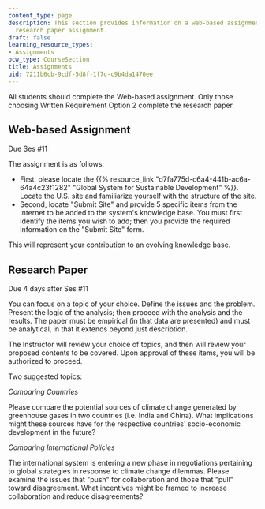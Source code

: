 ```yaml
---
content_type: page
description: This section provides information on a web-based assignment and an optional
  research paper assignment.
draft: false
learning_resource_types:
- Assignments
ocw_type: CourseSection
title: Assignments
uid: 7211b6cb-9cdf-5d8f-1f7c-c9b4da1470ee
---
```

All students should complete the Web-based assignment. Only those choosing Written Requirement Option 2 complete the research paper.

## Web-based Assignment

Due Ses #11

The assignment is as follows:

- First, please locate the {{% resource_link "d7fa775d-c6a4-441b-ac6a-64a4c23f1282" "Global System for Sustainable Development" %}}. Locate the U.S. site and familiarize yourself with the structure of the site.
- Second, locate "Submit Site" and provide 5 specific items from the Internet to be added to the system's knowledge base. You must first identify the items you wish to add; then you provide the required information on the "Submit Site" form.

This will represent your contribution to an evolving knowledge base.

## Research Paper

Due 4 days after Ses #11

You can focus on a topic of your choice. Define the issues and the problem. Present the logic of the analysis; then proceed with the analysis and the results. The paper must be empirical (in that data are presented) and must be analytical, in that it extends beyond just description.

The Instructor will review your choice of topics, and then will review your proposed contents to be covered. Upon approval of these items, you will be authorized to proceed.

Two suggested topics:

*Comparing Countries*

Please compare the potential sources of climate change generated by greenhouse gases in two countries (i.e. India and China). What implications might these sources have for the respective countries' socio-economic development in the future?

*Comparing International Policies*

The international system is entering a new phase in negotiations pertaining to global strategies in response to climate change dilemmas. Please examine the issues that "push" for collaboration and those that "pull" toward disagreement. What incentives might be framed to increase collaboration and reduce disagreements?
